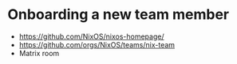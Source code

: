 
# Onboarding a new team member

- https://github.com/NixOS/nixos-homepage/
- https://github.com/orgs/NixOS/teams/nix-team
- Matrix room
